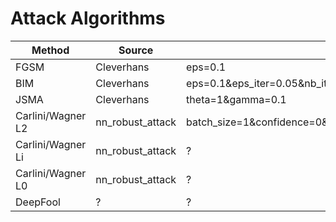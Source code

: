 # Attack Algorithms



|     Method        |      Source       |          Default Parameters             |
|-------------------|-------------------|-----------------------------------------|
|      FGSM         | Cleverhans        |     eps=0.1                                    |
|      BIM          | Cleverhans        |     eps=0.1&eps_iter=0.05&nb_iter=10    |
|      JSMA         | Cleverhans        |     theta=1&gamma=0.1     |
| Carlini/Wagner L2 | nn_robust_attack  |    batch_size=1&confidence=0&learning_rate=0.01&binary_search_steps=9&max_iterations=10000&abort_early=true&initial_const=0.001 |
| Carlini/Wagner Li | nn_robust_attack  |  ? |
| Carlini/Wagner L0 | nn_robust_attack  |  ? |
| DeepFool          |  ?                  |? |

